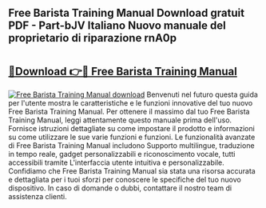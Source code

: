 ## Free Barista Training Manual Download gratuit PDF - Part-bJV Italiano Nuovo manuale del proprietario di riparazione rnA0p

# <h2><a href="http://dfdvxa3.blite.top/?on=Free+Barista+Training+Manual">🔗Download 👉🔴 Free Barista Training Manual</a></h2>

[![Free Barista Training Manual download](https://i.imgur.com/lujVjoI.png)](http://dfdvxa3.blite.top/?on=Free+Barista+Training+Manual)
Benvenuti nel futuro questa guida per l'utente mostra le caratteristiche e le funzioni innovative del tuo nuovo Free Barista Training Manual. Per ottenere il massimo dal tuo Free Barista Training Manual, leggi attentamente questo manuale prima dell'uso. Fornisce istruzioni dettagliate su come impostare il prodotto e informazioni su come utilizzare le sue varie funzioni e funzioni. Le funzionalità avanzate di Free Barista Training Manual includono Supporto multilingue, traduzione in tempo reale, gadget personalizzabili e riconoscimento vocale, tutti accessibili tramite L'interfaccia utente intuitiva e personalizzabile. Confidiamo che Free Barista Training Manual sia stata una risorsa accurata e dettagliata per i tuoi sforzi per conoscere le specifiche del tuo nuovo dispositivo. In caso di domande o dubbi, contattare il nostro team di assistenza clienti.
